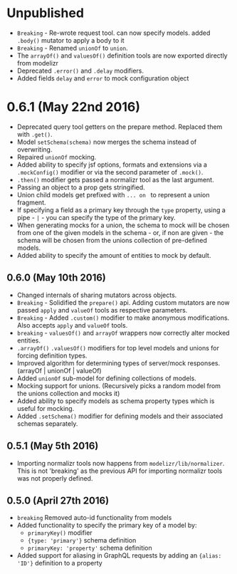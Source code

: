 # Unpublished

+ `Breaking` - Re-wrote request tool. can now specify models. added `.body()` mutator to apply a body to it
+ `Breaking` - Renamed `unionOf` to `union`.
+ The `arrayOf()` and `valuesOf()` definition tools are now exported directly from modelizr
+ Deprecated `.error()` and `.delay` modifiers.
+ Added fields `delay` and `error` to mock configuration object

# 0.6.1 (May 22nd 2016)

+ Deprecated query tool getters on the prepare method. Replaced them with `.get()`.
+ Model `setSchema(schema)` now merges the schema instead of overwriting.
+ Repaired `unionOf` mocking.
+ Added ability to specify jsf options, formats and extensions via a `.mockConfig()` modifier or via the second parameter of `.mock()`.
+ `.then()` modifier gets passed a normalizr tool as the last argument.
+ Passing an object to a prop gets stringified.
+ Union child models get prefixed with `... on ` to represent a union fragment.
+ If specifying a field as a primary key through the `type` property, using a pipe - `|` - you can specify the type of the primary key.
+ When generating mocks for a union, the schema to mock will be chosen from one of the given models in the schema - or, if non are given - the
schema will be chosen from the unions collection of pre-defined models.
+ Added ability to specify the amount of entities to mock by default.

## 0.6.0 (May 10th 2016)

+ Changed internals of sharing mutators across objects.
+ `Breaking` - Solidified the `prepare()` api. Adding custom mutators are now passed `apply` and `valueOf` tools as respective parameters.
+ `Breaking` - Added `.custom()` modifier to make anonymous modifications. Also accepts `apply` and `valueOf` tools.
+ `breaking` - `valuesOf()` and `arrayOf` wrappers now correctly alter mocked entities.
+ `.arrayOf()` `.valuesOf()` modifiers for top level models and unions for forcing definition types.
+ Improved algorithm for determining types of server/mock responses. (arrayOf | unionOf | valueOf)
+ Added `unionOf` sub-model for defining collections of models.
+ Mocking support for unions. (Recursively picks a random model from the unions collection and mocks it)
+ Added ability to specify models as schema property types which is useful for mocking.
+ Added `.setSchema()` modifier for defining models and their associated schemas separately.

## 0.5.1 (May 5th 2016)

+ Importing normalizr tools now happens from `modelizr/lib/normalizer`. This is not 'breaking' as
the previous API for importing normalizr tools was not properly defined.

## 0.5.0 (April 27th 2016)

+ `breaking` Removed auto-id functionality from models
+ Added functionality to specify the primary key of a model by:
    + `primaryKey()` modifier
    + `{type: 'primary'}` schema definition
    + `primaryKey: 'property'` schema definition
+ Added support for aliasing in GraphQL requests by adding an `{alias: 'ID'}` definition to a property